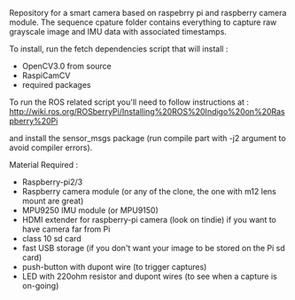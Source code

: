 Repository for a smart camera based on raspebrry pi and raspberry camera module.
The sequence cpature folder contains everything to capture raw grayscale image and IMU data with associated timestamps.


To install, run the fetch dependencies script that will install :
- OpenCV3.0 from source
- RaspiCamCV
- required packages


To run the ROS related script you'll need to follow instructions at :
http://wiki.ros.org/ROSberryPi/Installing%20ROS%20Indigo%20on%20Raspberry%20Pi

and install the sensor_msgs package (run compile part with -j2 argument to avoid compiler errors).

Material Required :
- Raspberry-pi2/3
- Raspberry camera module (or any of the clone, the one with m12 lens mount are great)
- MPU9250 IMU module (or MPU9150)
- HDMI extender for raspberry-pi camera (look on tindie) if you want to have camera far from Pi
- class 10 sd card
- fast USB storage (if you don't want your image to be stored on the Pi sd card)
- push-button with dupont wire (to trigger captures)
- LED with 220ohm resistor and dupont wires (to see when a capture is on-going)
